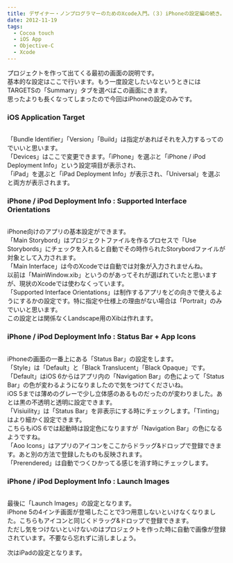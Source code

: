 ```yaml
---
title: デザイナー・ノンプログラマーのためのXcode入門。（３）iPhoneの設定編の続き。
date: 2012-11-19
tags:
  - Cocoa touch
  - iOS App
  - Objective-C
  - Xcode
---
```


プロジェクトを作って出てくる最初の画面の説明です。<br>
基本的な設定はここで行います。もう一度設定したいなというときにはTARGETSの「Summary」タブを選べばこの画面にきます。<br>
思ったよりも長くなってしまったので今回はiPhoneの設定のみです。

<h3>iOS Application Target</h3>

<img src="http://farm9.staticflickr.com/8482/8191165170_1d7d049587.jpg" alt="" />

「Bundle Identifier」「Version」「Build」は指定があればそれを入力するってのでいいと思います。<br>
「Devices」はここで変更できます。「iPhone」を選ぶと「iPhone / iPod Deployment Info」という設定項目が表示され、<br>
「iPad」を選ぶと「iPad Deployment Info」が表示され、「Universal」を選ぶと両方が表示されます。

<h3>iPhone / iPod Deployment Info : Supported Interface Orientations</h3>

<img src="http://farm9.staticflickr.com/8210/8191165082_be059727bf.jpg" alt="" />

iPhone向けのアプリの基本設定ができます。<br>
「Main Storybord」はプロジェクトファイルを作るプロセスで「Use Storybords」にチェックを入れると自動でその時作られたStorybordファイルが対象として入力されます。<br>
「Main Interface」は今のXcodeでは自動では対象が入力されませんね。<br>
以前は「MainWindow.xib」というのがあってそれが選ばれていたと思いますが、現状のXcodeでは使わなくっています。<br>
「Supported Interface Orientations」は制作するアプリをどの向きで使えるようにするかの設定です。特に指定や仕様上の理由がない場合は「Portrait」のみでいいと思います。<br>
この設定とは関係なくLandscape用のXibは作れます。

<h3>iPhone / iPod Deployment Info : Status Bar + App Icons</h3>

<img src="http://farm9.staticflickr.com/8342/8190081165_1159e14384.jpg" alt="" />

iPhoneの画面の一番上にある「Status Bar」の設定をします。<br>
「Style」は「Default」と「Black Translucent」「Black Opaque」です。<br>
「Default」はiOS 6からはアプリ内の「Navigation Bar」の色によって「Status Bar」の色が変わるようになりましたので気をつけてくださいね。<br>
iOS 5までは薄めのグレーで少し立体感のあるものだったのが変わりました。あとは黒の不透明と透明に設定できます。<br>
「Visiuility」は「Status Bar」を非表示にする時にチェックします。「Tinting」はより細かく設定できます。<br>
こちらもiOS 6では起動時は設定色になりますが「Navigation Bar」の色になるようですね。<br>
「Aoo Icons」はアプリのアイコンをここからドラッグ&ドロップで登録できます。あと別の方法で登録したものも反映されます。<br>
「Prerendered」は自動でつくひかってる感じを消す時にチェックします。

<h3>iPhone / iPod Deployment Info : Launch Images</h3>

<img src="http://farm9.staticflickr.com/8066/8190081089_4d4bac9b2b.jpg" alt="" />

最後に「Launch Images」の設定となります。<br>
iPhone 5の4インチ画面が登場したことで3つ用意しないといけなくなりました。こちらもアイコンと同じくドラッグ&ドロップで登録できます。<br>
ただし気をつけないといけないのはプロジェクトを作った時に自動で画像が登録されています。不要なら忘れずに消しましょう。

次はiPadの設定となります。
